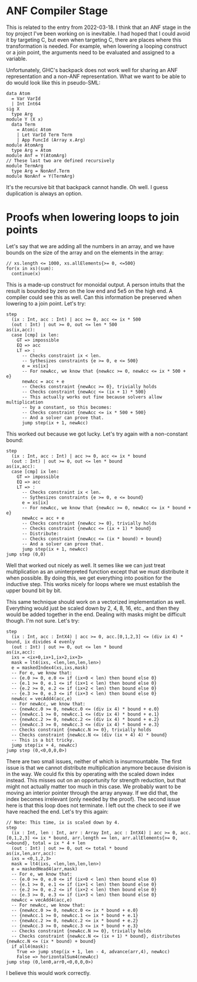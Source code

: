 # ANF Compiler Stage

This is related to the entry from 2022-03-18. I think that an ANF stage in
the toy project I've been working on is inevitable. I had hoped that I could
avoid it by targeting C, but even when targeting C, there are places where
this transformation is needed. For example, when lowering a looping construct
or a join point, the arguments need to be evaluated and assigned to a variable.

Unfortunately, GHC's backpack does not work well for sharing an ANF
representation and a non-ANF representation. What we want to be able to do
would look like this in pseudo-SML:

    data Atom
      = Var VarId
      | Int Int64
    sig X
      type Arg
    module Y (X x)
      data Term
        = Atomic Atom
        | Let VarId Term Term
        | App FuncId (Array x.Arg)
    module AtomArg
      type Arg = Atom
    module Anf = Y(AtomArg)
    // These last two are defined recursively
    module TermArg
      type Arg = NonAnf.Term
    module NonAnf = Y(TermArg)

It's the recursive bit that backpack cannot handle. Oh well. I guess
duplication is always an option.

# Proofs when lowering loops to join points

Let's say that we are adding all the numbers in an array, and we have
bounds on the size of the array and on the elements in the array:

    // xs.length <= 1000, xs.allElements{>= 0, <=500}
    for(x in xs)(sum):
      continue(x)

This is a made-up construct for monoidal output. A person intuits that
the result is bounded by zero on the low end and 5e5 on the high end.
A compiler could see this as well. Can this information be preserved
when lowering to a join point. Let's try:

    step
      (ix : Int, acc : Int) | acc >= 0, acc <= ix * 500
      (out : Int) | out >= 0, out <= len * 500
    as(ix,acc):
      case [cmp] ix len:
        GT => impossible
        EQ => acc
        LT => :
          -- Checks constraint ix < len.
          -- Sythesizes constraints {e >= 0, e <= 500}
          e = xs[ix]
          -- For newAcc, we know that {newAcc >= 0, newAcc <= ix * 500 + e}
          newAcc = acc + e
          -- Checks constraint {newAcc >= 0}, trivially holds
          -- Checks constraint {newAcc <= (ix + 1) * 500}
          -- This actually works out fine because solvers allow multiplication
          -- by a constant, so this becomes:
          -- Checks constraint {newAcc <= ix * 500 + 500}
          -- And a solver can prove that.
          jump step(ix + 1, newAcc)

This worked out because we got lucky. Let's try again with a non-constant
bound:

    step
      (ix : Int, acc : Int) | acc >= 0, acc <= ix * bound
      (out : Int) | out >= 0, out <= len * bound
    as(ix,acc):
      case [cmp] ix len:
        GT => impossible
        EQ => acc
        LT => :
          -- Checks constraint ix < len.
          -- Sythesizes constraints {e >= 0, e <= bound}
          e = xs[ix]
          -- For newAcc, we know that {newAcc >= 0, newAcc <= ix * bound + e}
          newAcc = acc + e
          -- Checks constraint {newAcc >= 0}, trivially holds
          -- Checks constraint {newAcc <= (ix + 1) * bound}
          -- Distribute:
          -- Checks constraint {newAcc <= (ix * bound) + bound}
          -- And a solver can prove that.
          jump step(ix + 1, newAcc)
    jump step (0,0)

Well that worked out nicely as well. It semes like we can just treat
multiplication as an uninterpreted function except that we must distribute
it when possible. By doing this, we get everything into position for
the inductive step. This works nicely for loops where we must establish
the upper bound bit by bit.

This same technique should work on a vectorized implementation as well.
Everything would just be scaled down by 2, 4, 8, 16, etc., and then
they would be added together in the end. Dealing with masks might be
difficult though. I'm not sure. Let's try:

    step
      (ix : Int, acc : IntX4) | acc >= 0, acc.[0,1,2,3] <= (div ix 4) * bound, ix divides 4 evenly
      (out : Int) | out >= 0, out <= len * bound
    as(ix,acc):
      ixs = <ix+0,ix+1,ix+2,ix+3>
      mask = lt4(ixs, <len,len,len,len>)
      e = maskedIndex4(xs,ixs,mask)
      -- For e, we know that:
      -- {e.0 >= 0, e.0 <= if (ix+0 < len) then bound else 0}
      -- {e.1 >= 0, e.1 <= if (ix+1 < len) then bound else 0}
      -- {e.2 >= 0, e.2 <= if (ix+2 < len) then bound else 0}
      -- {e.3 >= 0, e.3 <= if (ix+3 < len) then bound else 0}
      newAcc = vecAdd4(acc,e)
      -- For newAcc, we know that:
      -- {newAcc.0 >= 0, newAcc.0 <= (div ix 4) * bound + e.0}
      -- {newAcc.1 >= 0, newAcc.1 <= (div ix 4) * bound + e.1}
      -- {newAcc.2 >= 0, newAcc.2 <= (div ix 4) * bound + e.2}
      -- {newAcc.3 >= 0, newAcc.3 <= (div ix 4) * bound + e.3}
      -- Checks constraint {newAcc.N >= 0}, trivially holds
      -- Checks constraint {newAcc.N <= (div (ix + 4) 4) * bound}
      -- This is a bit tricky.
      jump step(ix + 4, newAcc)
    jump step (0,<0,0,0,0>)

There are two small issues, neither of which is insurmountable. The first issue
is that we cannot distribute multiplication anymore because division is in
the way. We could fix this by operating with the scaled down index instead. This
misses out on an opportunity for strength reduction, but that might not actually
matter too much in this case. We probably want to be moving an interior pointer
through the array anyway. If we did that, the index becomes irrelevant (only
needed by the proof). The second issue here is that this loop does not terminate.
I left out the check to see if we have reached the end. Let's try this again:

    // Note: This time, ix is scaled down by 4.
    step
      (ix : Int, len : Int, arr : Array Int, acc : IntX4) | acc >= 0, acc.[0,1,2,3] <= ix * bound, arr.length == len, arr.allElements{>= 0, <=bound}, total = ix * 4 + len
      (out : Int) | out >= 0, out <= total * bound
    as(ix,len,arr,acc):
      ixs = <0,1,2,3>
      mask = lt4(ixs, <len,len,len,len>)
      e = maskedHead4(arr,mask)
      -- For e, we know that:
      -- {e.0 >= 0, e.0 <= if (ix+0 < len) then bound else 0}
      -- {e.1 >= 0, e.1 <= if (ix+1 < len) then bound else 0}
      -- {e.2 >= 0, e.2 <= if (ix+2 < len) then bound else 0}
      -- {e.3 >= 0, e.3 <= if (ix+3 < len) then bound else 0}
      newAcc = vecAdd4(acc,e)
      -- For newAcc, we know that:
      -- {newAcc.0 >= 0, newAcc.0 <= ix * bound + e.0}
      -- {newAcc.1 >= 0, newAcc.1 <= ix * bound + e.1}
      -- {newAcc.2 >= 0, newAcc.2 <= ix * bound + e.2}
      -- {newAcc.3 >= 0, newAcc.3 <= ix * bound + e.3}
      -- Checks constraint {newAcc.N >= 0}, trivially holds
      -- Checks constraint {newAcc.N <= (ix + 1) * bound}, distributes {newAcc.N <= (ix * bound) + bound}
      if all4(mask):
        True => jump step(ix + 1, len - 4, advance(arr,4), newAcc)
        False => horizontalSum4(newAcc)
    jump step (0,len0,arr0,<0,0,0,0>)

I believe this would work correctly.
